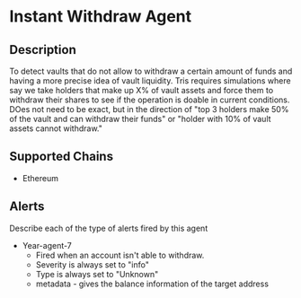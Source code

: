 # Instant Withdraw Agent

## Description

To detect vaults that do not allow to withdraw a certain amount of funds and having a more precise idea of vault liquidity. Tris requires simulations where say we take holders that make up X% of vault assets and force them to withdraw their shares to see if the operation is doable in current conditions. DOes not need to be exact, but in the direction of "top 3 holders make 50% of the vault and can withdraw their funds" or "holder with 10% of vault assets cannot withdraw."

## Supported Chains

- Ethereum

## Alerts

Describe each of the type of alerts fired by this agent

- Year-agent-7
  - Fired when an account isn't able to withdraw.
  - Severity is always set to "info"
  - Type is always set to "Unknown"
  - metadata - gives the balance information of the target address
